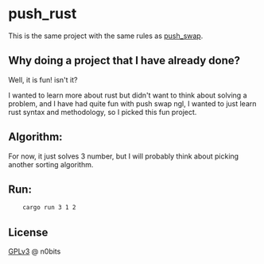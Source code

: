 # push_rust

This is the same project with the same rules as [push_swap](https://github.com/n0bits/push_swap).

## Why doing a project that I have already done?

Well, it is fun! isn't it?

I wanted to learn more about rust but didn't want to think about solving a problem, and I have had quite 
fun with push swap ngl, I wanted to just learn rust syntax and methodology, so I picked this fun project.

## Algorithm:

For now, it just solves 3 number, but I will probably think about picking another sorting algorithm.

## Run:

```bash
    cargo run 3 1 2
```

## License

[GPLv3](https://www.gnu.org/licenses/gpl-3.0.html) @ n0bits
